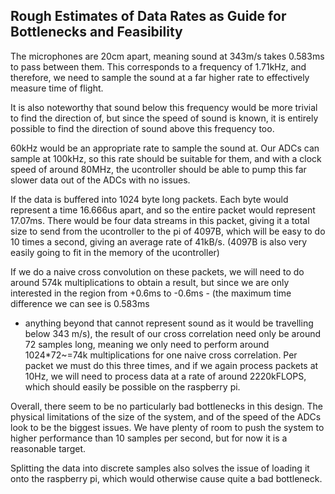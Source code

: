 Rough Estimates of Data Rates as Guide for Bottlenecks and Feasibility
----------------------------------------------------------------------

The microphones are 20cm apart, meaning sound at 343m/s takes 0.583ms to pass
between them. This corresponds to a frequency of 1.71kHz, and therefore, we need
to sample the sound at a far higher rate to effectively measure time of flight.

It is also noteworthy that sound below this frequency would be more trivial to
find the direction of, but since the speed of sound is known, it is entirely
possible to find the direction of sound above this frequency too.

60kHz would be an appropriate rate to sample the sound at. Our ADCs can
sample at 100kHz, so this rate should be suitable for them, and with a
clock speed of around 80MHz, the ucontroller should be able to pump this
far slower data out of the ADCs with no issues.

If the data is buffered into 1024 byte long packets. Each byte would represent
a time 16.666us apart, and so the entire packet would represent 17.07ms. There
would be four data streams in this packet, giving it a total size to send from
the ucontroller to the pi of 4097B, which will be easy to do 10 times a second,
giving an average rate of 41kB/s. (4097B is also very easily going to fit in the
memory of the ucontroller)

If we do a naive cross convolution on these packets, we will need to do around
574k multiplications to obtain a result, but since we are only interested in the
region from +0.6ms to -0.6ms - (the maximum time difference we can see is 0.583ms
- anything beyond that cannot represent sound as it would be travelling below
343 m/s), the result of our cross correlation need only be around 72 samples long,
meaning we only need to perform around 1024*72~=74k multiplications for one naive
cross correlation. Per packet we must do this three times, and if we again process
packets at 10Hz, we will need to process data at a rate of around 2220kFLOPS, which
should easily be possible on the raspberry pi.

Overall, there seem to be no particularly bad bottlenecks in this design. The physical
limitations of the size of the system, and of the speed of the ADCs look to be the
biggest issues. We have plenty of room to push the system to higher performance than
10 samples per second, but for now it is a reasonable target.

Splitting the data into discrete samples also solves the issue of loading it onto the
raspberry pi, which would otherwise cause quite a bad bottleneck.
